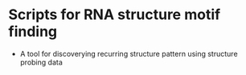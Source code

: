 # Scripts for RNA structure motif finding
- A tool for discoverying recurring structure pattern using structure probing data
